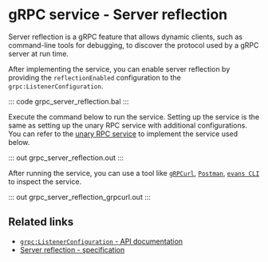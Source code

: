 # gRPC service - Server reflection

Server reflection is a gRPC feature that allows dynamic clients, such as command-line tools for debugging, to discover the protocol used by a gRPC server at run time.

After implementing the service, you can enable server reflection by providing the `reflectionEnabled` configuration to the `grpc:ListenerConfiguration`.
   
   ::: code grpc_server_reflection.bal :::

Execute the command below to run the service.
Setting up the service is the same as setting up the unary RPC service with additional configurations. You can refer to the [unary RPC service](/learn/by-example/grpc-service-unary/) to implement the service used below.

   ::: out grpc_server_reflection.out :::

After running the service, you can use a tool like [`gRPCurl`](https://github.com/fullstorydev/grpcurl), [`Postman`](https://www.postman.com/), [`evans CLI`](https://github.com/ktr0731/evans) to inspect the service.

   ::: out grpc_server_reflection_grpcurl.out :::

## Related links
- [`grpc:ListenerConfiguration` - API documentation](https://lib.ballerina.io/ballerina/grpc/latest/records/ListenerConfiguration)
- [Server reflection - specification](/spec/grpc/#7-grpc-server-reflection)
